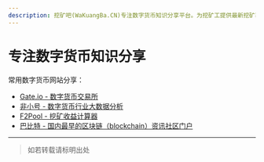 ```yaml
---
description: 挖矿吧(WaKuangBa.CN)专注数字货币知识分享平台。为挖矿工提供最新挖矿软件及技术教程。
---
```


# 专注数字货币知识分享

常用数字货币网站分享：

* [Gate.io - 数字货币交易所](https://gateio.co/ref/261251)
* [非小号 - 数字货币行业大数据分析](https://www.feixiaohao.com/)
* [F2Pool - 挖矿收益计算器](https://www.f2pool.com/calculator?miner_id=84&currency=btc)
* [巴比特 - 国内最早的区块链（blockchain）资讯社区门户](https://www.8btc.com/)
---



> 如若转载请标明出处

